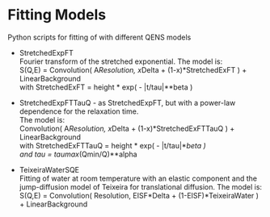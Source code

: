 Fitting Models
================

Python scripts for fitting of with different QENS models

* StretchedExpFT  
Fourier transform of the stretched exponential. The model is:  
S(Q,E) = Convolution( A*Resolution, x*Delta + (1-x)*StretchedExFT ) + LinearBackground  
with StretchedExFT = height * exp( - |t/tau|**beta )

* StretchedExpFTTauQ - as StretchedExpFT, but with a power-law dependence for the relaxation time.  
The model is:  
Convolution( A*Resolution, x*Delta + (1-x)*StretchedExFTTauQ ) + LinearBackground  
with StretchedExFTTauQ = height * exp( - |t/tau|**beta )  
and tau = taumax*(Qmin/Q)**alpha

* TeixeiraWaterSQE  
Fitting of water at room temperature with an elastic component and the jump-diffusion
model of Teixeira for translational diffusion. The model is:  
S(Q,E) = Convolution( Resolution, EISF*Delta + (1-EISF)*TeixeiraWater ) + LinearBackground
 
